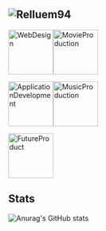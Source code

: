 ## ![Relluem94](https://img.relluem94.de/logos/main_brand.png)


<img title="WebDesign" src="https://img.relluem94.de/logos/web_brand.png" height="90"><img title="MovieProduction" src="https://img.relluem94.de/logos/movie_brand.png" height="90">

<img title="ApplicationDevelopment" src="https://img.relluem94.de/logos/app_brand.png" height="90"><img title="MusicProduction" src="https://img.relluem94.de/logos/music_brand.png" height="90">

<img title="FutureProduct" src="https://img.relluem94.de/logos/future_brand.png" height="90">


## Stats

![Anurag's GitHub stats](https://github-readme-stats.vercel.app/api?username=relluem94&theme=solarized-dark&show_icons=True&count_private=true)
